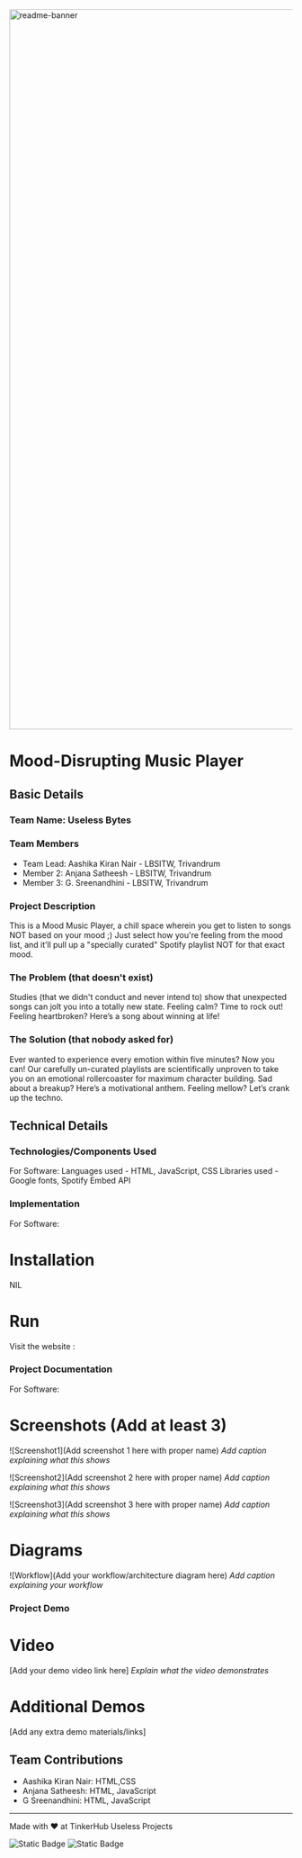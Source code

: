 <img width="1280" alt="readme-banner" src="https://github.com/user-attachments/assets/35332e92-44cb-425b-9dff-27bcf1023c6c">

# Mood-Disrupting Music Player


## Basic Details
### Team Name: Useless Bytes


### Team Members
- Team Lead: Aashika Kiran Nair - LBSITW, Trivandrum
- Member 2: Anjana Satheesh - LBSITW, Trivandrum
- Member 3: G. Sreenandhini - LBSITW, Trivandrum

### Project Description
This is a Mood Music Player, a chill space wherein you get to listen to songs NOT based on your mood ;) Just select how you're feeling  from the mood list, and it’ll pull up a "specially curated" Spotify playlist NOT for that exact mood.

### The Problem (that doesn't exist)
Studies (that we didn't conduct and never intend to) show that unexpected songs can jolt you into a totally new state. Feeling calm? Time to rock out! Feeling heartbroken? Here’s a song about winning at life!

### The Solution (that nobody asked for)
Ever wanted to experience every emotion within five minutes? Now you can! Our carefully un-curated playlists are scientifically unproven to take you on an emotional rollercoaster for maximum character building. Sad about a breakup? Here’s a motivational anthem. Feeling mellow? Let’s crank up the techno.

## Technical Details
### Technologies/Components Used
For Software:
 Languages used - HTML, JavaScript, CSS 
 Libraries used - Google fonts, Spotify Embed API

### Implementation
For Software: 
# Installation
NIL

# Run
Visit the website : 

### Project Documentation
For Software:

# Screenshots (Add at least 3)
![Screenshot1](Add screenshot 1 here with proper name)
*Add caption explaining what this shows*

![Screenshot2](Add screenshot 2 here with proper name)
*Add caption explaining what this shows*

![Screenshot3](Add screenshot 3 here with proper name)
*Add caption explaining what this shows*

# Diagrams
![Workflow](Add your workflow/architecture diagram here)
*Add caption explaining your workflow*

### Project Demo
# Video
[Add your demo video link here]
*Explain what the video demonstrates*

# Additional Demos
[Add any extra demo materials/links]

## Team Contributions
- Aashika Kiran Nair: HTML,CSS
- Anjana Satheesh: HTML, JavaScript
- G Sreenandhini: HTML, JavaScript

---
Made with ❤️ at TinkerHub Useless Projects 

![Static Badge](https://img.shields.io/badge/TinkerHub-24?color=%23000000&link=https%3A%2F%2Fwww.tinkerhub.org%2F)
![Static Badge](https://img.shields.io/badge/UselessProject--24-24?link=https%3A%2F%2Fwww.tinkerhub.org%2Fevents%2FQ2Q1TQKX6Q%2FUseless%2520Projects)



